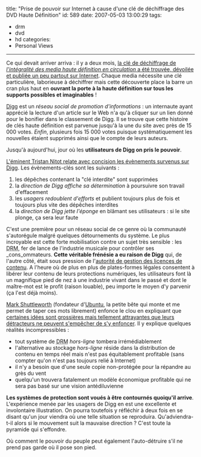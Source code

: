 title: "Prise de pouvoir sur Internet à cause d'une clé de déchiffrage des DVD Haute Définition"
id: 589
date: 2007-05-03 13:00:29
tags:
- drm
- dvd
- hd
categories:
- Personal Views
---

Ce qui devait arriver arriva : il y a deux mois, [la clé de déchiffrage de _l'intégralité des media haute définition en circulation_ a été trouvée, dévoilée et publiée un peu partout sur Internet](http://blog.wired.com/gadgets/2007/02/the_new_hddvdbl.html). Chaque media nécessite une clé particulière, laborieuse à déchiffrer mais cette découverte place la barre un cran plus haut en **ouvrant la porte à la haute définition sur tous les supports possibles et imaginables** !

[Digg](http://digg.com/) est un _réseau social de promotion d'informations_ : un internaute ayant apprécié la lecture d'un article sur le Web n'a qu'à cliquer sur un lien donné pour le bonifier dans le classement de Digg. Il se trouve que cette histoire de clés haute définition est parvenue jusqu'à la une du site avec près de 15 000 votes. _Enfin_, plusieurs fois 15 000 votes puisque systématiquement les nouvelles étaient supprimés ainsi que le compte de leurs auteurs.

Jusqu'à aujourd'hui, jour où les **utilisateurs de Digg on pris le pouvoir**.
<!--more-->
[L'éminent Tristan Nitot relate avec concision les évènements survenus sur Digg](http://standblog.org/blog/post/2007/05/02/09-F9-11-02-9D-74-E3-5B-D8-41-56-C5-63-56-88-C0). Les évènements-clés sont les suivants :

1.  les dépêches contenant la "clé interdite" sont supprimées
2.  la _direction de Digg affiche sa détermination_ à poursuivre son travail d'effacement
3.  les _usagers redoublent d'efforts_ et publient toujours plus de fois et toujours plus vite des dépêches interdites
4.  la _direction de Digg jette l'éponge_ en blâmant ses utilisateurs : si le site plonge, ça sera leur faute

C'est une première pour un réseau social de ce genre où la communauté s'autorégule malgré quelques détournements du système. Le plus incroyable est cette forte mobilisation contre un sujet très sensible : les <acronym title="Digital Management Rights">DRM</acronym>, fer de lance de l'industrie musicale pour contrôler ses _cons_ommateurs. **Cette véritable frénésie a eu raison de Digg** qui, de l'autre côté, était sous pression de l'[autorité de gestion des licences de contenu](http://fr.wikipedia.org/wiki/Advanced_Access_Content_System).
A l'heure où de plus en plus de plates-formes légales consentent à libérer leur contenu de leurs protections numériques, les utilisateurs font là un magnifique pied de nez à une industrie vivant dans le passé et dont le maître-mot est le profit (raison louable), peu importe le moyen d'y parvenir (ça l'est déjà moins).

[Mark Shuttleworth](http://www.markshuttleworth.com/) (fondateur d'[Ubuntu](http://www.ubuntu-fr.org/), la petite bête qui monte et me permet de taper ces mots librement) enfonce le clou en expliquant que [certaines idées sont grossières mais tellement attrayantes que leurs détracteurs ne peuvent s'empêcher de s'y enfoncer](http://www.markshuttleworth.com/archives/96). Il y explique quelques réalités incompressibles :

*   tout système de <acronym title="Digital Management Rights">DRM</acronym> _hors-ligne_ tombera irrémédiablement
*   l'alternative au stockage _hors-ligne_ réside dans la distribution de contenu en temps réel mais n'est pas équitablement profitable (sans compter qu'on n'est pas toujours relié à Internet)
*   il n'y a besoin que d'une seule copie non-protégée pour la répandre au grès du vent
*   quelqu'un trouvera fatalement un modèle économique profitable qui ne sera pas basé sur une vision antédiluvienne

**Les systèmes de protection sont voués à être contournés quoiqu'il arrive**. L'expérience menée par les usagers de Digg en est une excellente et involontaire illustration. On pourra toutefois y réfléchir à deux fois en se disant qu'un jour viendra où une telle situation se reproduira. Qu'adviendra-t-il alors si le mouvement suit la mauvaise direction ? C'est toute la pyramide qui s'effondre.

Où comment le pouvoir du peuple peut également l'auto-détruire s'il ne prend pas garde où il pose son pied.